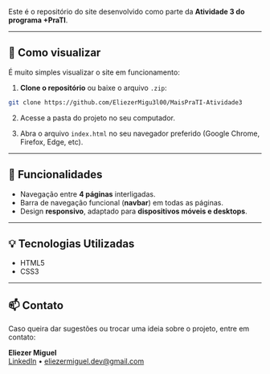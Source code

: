 Este é o repositório do site desenvolvido como parte da **Atividade 3 do programa +PraTI**.

---

## 🚀 Como visualizar

É muito simples visualizar o site em funcionamento:

1. **Clone o repositório** ou baixe o arquivo `.zip`:

```bash
git clone https://github.com/EliezerMigu3l00/MaisPraTI-Atividade3
```

2. Acesse a pasta do projeto no seu computador.

3. Abra o arquivo `index.html` no seu navegador preferido (Google Chrome, Firefox, Edge, etc).

---

## 📄 Funcionalidades

- Navegação entre **4 páginas** interligadas.
- Barra de navegação funcional (**navbar**) em todas as páginas.
- Design **responsivo**, adaptado para **dispositivos móveis e desktops**.

---

## 💡 Tecnologias Utilizadas

- HTML5
- CSS3

---

## 📫 Contato

Caso queira dar sugestões ou trocar uma ideia sobre o projeto, entre em contato:

**Eliezer Miguel**  
[LinkedIn](https://www.linkedin.com/in/seu-link) • eliezermiguel.dev@gmail.com
